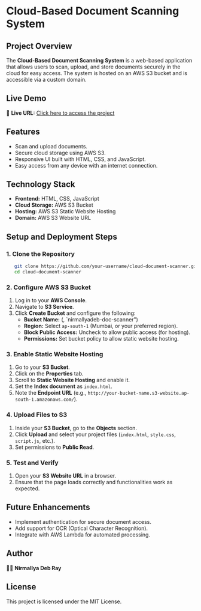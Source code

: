 # Cloud-Based Document Scanning System

## Project Overview
The **Cloud-Based Document Scanning System** is a web-based application that allows users to scan, upload, and store documents securely in the cloud for easy access. The system is hosted on an AWS S3 bucket and is accessible via a custom domain.

## Live Demo
🔗 **Live URL:** [Click here to access the project](http://nirmallyadeb.s3-website.ap-south-1.amazonaws.com/)

## Features
- Scan and upload documents.
- Secure cloud storage using AWS S3.
- Responsive UI built with HTML, CSS, and JavaScript.
- Easy access from any device with an internet connection.

## Technology Stack
- **Frontend:** HTML, CSS, JavaScript
- **Cloud Storage:** AWS S3 Bucket
- **Hosting:** AWS S3 Static Website Hosting
- **Domain:** AWS S3 Website URL

## Setup and Deployment Steps
### 1. Clone the Repository
```bash
   git clone https://github.com/your-username/cloud-document-scanner.git
   cd cloud-document-scanner
```

### 2. Configure AWS S3 Bucket
1. Log in to your **AWS Console**.
2. Navigate to **S3 Service**.
3. Click **Create Bucket** and configure the following:
   - **Bucket Name:** (, `nirmallyadeb-doc-scanner")
   - **Region:** Select `ap-south-1` (Mumbai, or your preferred region).
   - **Block Public Access:** Uncheck to allow public access (for hosting).
   - **Permissions:** Set bucket policy to allow static website hosting.

### 3. Enable Static Website Hosting
1. Go to your **S3 Bucket**.
2. Click on the **Properties** tab.
3. Scroll to **Static Website Hosting** and enable it.
4. Set the **Index document** as `index.html`.
5. Note the **Endpoint URL** (e.g., `http://your-bucket-name.s3-website.ap-south-1.amazonaws.com/`).

### 4. Upload Files to S3
1. Inside your **S3 Bucket**, go to the **Objects** section.
2. Click **Upload** and select your project files (`index.html`, `style.css`, `script.js`, etc.).
3. Set permissions to **Public Read**.

### 5. Test and Verify
1. Open your **S3 Website URL** in a browser.
2. Ensure that the page loads correctly and functionalities work as expected.

## Future Enhancements
- Implement authentication for secure document access.
- Add support for OCR (Optical Character Recognition).
- Integrate with AWS Lambda for automated processing.

## Author
👨‍💻 **Nirmallya Deb Ray**

## License
This project is licensed under the MIT License.

